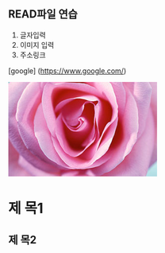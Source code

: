 ## READ파일 연습
1. 글자입력
2. 이미지 입력
3. 주소링크

[google] (https://www.google.com/)

![rose](./img/rose.jpg)

제  목1
===========

제  목2
------------
